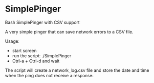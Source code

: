 # SimplePinger
Bash SimplePinger with CSV support

A very simple pinger that can save network errors to a CSV file.

Usage:
- start screen
- run the script: ./SimplePinger
- Ctrl-a + Ctrl-d and wait

The script will create a network_log.csv file and store the date and time when the ping does not receive a response.

